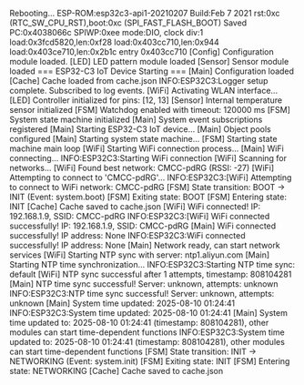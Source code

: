 Rebooting...
ESP-ROM:esp32c3-api1-20210207
Build:Feb  7 2021
rst:0xc (RTC_SW_CPU_RST),boot:0xc (SPI_FAST_FLASH_BOOT)
Saved PC:0x4038066c
SPIWP:0xee
mode:DIO, clock div:1
load:0x3fcd5820,len:0xf28
load:0x403cc710,len:0x944
load:0x403ce710,len:0x2b1c
entry 0x403cc710
[Config] Configuration module loaded.
[LED] LED pattern module loaded
[Sensor] Sensor module loaded
=== ESP32-C3 IoT Device Starting ===
[Main] Configuration loaded
[Cache] Cache loaded from cache.json
INFO:ESP32C3:Logger setup complete. Subscribed to log events.
[WiFi] Activating WLAN interface...
[LED] Controller initialized for pins: [12, 13]
[Sensor] Internal temperature sensor initialized
[FSM] Watchdog enabled with timeout: 120000 ms
[FSM] System state machine initialized
[Main] System event subscriptions registered
[Main] Starting ESP32-C3 IoT device...
[Main] Object pools configured
[Main] Starting system state machine...
[FSM] Starting state machine main loop
[WiFi] Starting WiFi connection process...
[Main] WiFi connecting...
INFO:ESP32C3:Starting WiFi connection
[WiFi] Scanning for networks...
[WiFi] Found best network: CMCC-pdRG (RSSI: -27)
[WiFi] Attempting to connect to 'CMCC-pdRG'...
INFO:ESP32C3:[WiFi] Attempting to connect to WiFi network: CMCC-pdRG
[FSM] State transition: BOOT -> INIT (Event: system.boot)
[FSM] Exiting state: BOOT
[FSM] Entering state: INIT
[Cache] Cache saved to cache.json
[WiFi] WiFi connected! IP: 192.168.1.9, SSID: CMCC-pdRG
INFO:ESP32C3:[WiFi] WiFi connected successfully! IP: 192.168.1.9, SSID: CMCC-pdRG
[Main] WiFi connected successfully! IP address: None
INFO:ESP32C3:WiFi connected successfully! IP address: None
[Main] Network ready, can start network services
[WiFi] Starting NTP sync with server: ntp1.aliyun.com
[Main] Starting NTP time synchronization...
INFO:ESP32C3:Starting NTP time sync: default
[WiFi] NTP sync successful after 1 attempts, timestamp: 808104281
[Main] NTP time sync successful! Server: unknown, attempts: unknown
INFO:ESP32C3:NTP time sync successful! Server: unknown, attempts: unknown
[Main] System time updated: 2025-08-10 01:24:41
INFO:ESP32C3:System time updated: 2025-08-10 01:24:41
[Main] System time updated to: 2025-08-10 01:24:41 (timestamp: 808104281), other modules can start time-dependent functions
INFO:ESP32C3:System time updated to: 2025-08-10 01:24:41 (timestamp: 808104281), other modules can start time-dependent functions
[FSM] State transition: INIT -> NETWORKING (Event: system.init)
[FSM] Exiting state: INIT
[FSM] Entering state: NETWORKING
[Cache] Cache saved to cache.json



